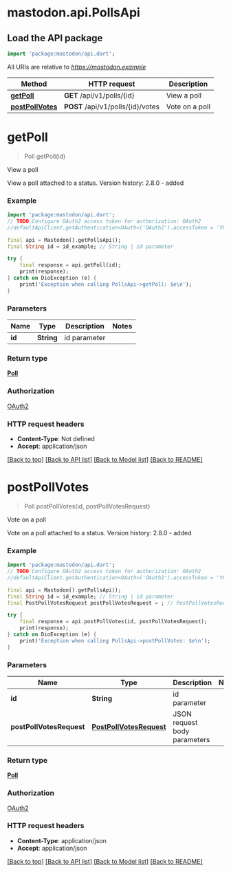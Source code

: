 # mastodon.api.PollsApi

## Load the API package
```dart
import 'package:mastodon/api.dart';
```

All URIs are relative to *https://mastodon.example*

Method | HTTP request | Description
------------- | ------------- | -------------
[**getPoll**](PollsApi.md#getpoll) | **GET** /api/v1/polls/{id} | View a poll
[**postPollVotes**](PollsApi.md#postpollvotes) | **POST** /api/v1/polls/{id}/votes | Vote on a poll


# **getPoll**
> Poll getPoll(id)

View a poll

View a poll attached to a status.  Version history:  2.8.0 - added

### Example
```dart
import 'package:mastodon/api.dart';
// TODO Configure OAuth2 access token for authorization: OAuth2
//defaultApiClient.getAuthentication<OAuth>('OAuth2').accessToken = 'YOUR_ACCESS_TOKEN';

final api = Mastodon().getPollsApi();
final String id = id_example; // String | id parameter

try {
    final response = api.getPoll(id);
    print(response);
} catch on DioException (e) {
    print('Exception when calling PollsApi->getPoll: $e\n');
}
```

### Parameters

Name | Type | Description  | Notes
------------- | ------------- | ------------- | -------------
 **id** | **String**| id parameter | 

### Return type

[**Poll**](Poll.md)

### Authorization

[OAuth2](../README.md#OAuth2)

### HTTP request headers

 - **Content-Type**: Not defined
 - **Accept**: application/json

[[Back to top]](#) [[Back to API list]](../README.md#documentation-for-api-endpoints) [[Back to Model list]](../README.md#documentation-for-models) [[Back to README]](../README.md)

# **postPollVotes**
> Poll postPollVotes(id, postPollVotesRequest)

Vote on a poll

Vote on a poll attached to a status.  Version history:  2.8.0 - added

### Example
```dart
import 'package:mastodon/api.dart';
// TODO Configure OAuth2 access token for authorization: OAuth2
//defaultApiClient.getAuthentication<OAuth>('OAuth2').accessToken = 'YOUR_ACCESS_TOKEN';

final api = Mastodon().getPollsApi();
final String id = id_example; // String | id parameter
final PostPollVotesRequest postPollVotesRequest = ; // PostPollVotesRequest | JSON request body parameters

try {
    final response = api.postPollVotes(id, postPollVotesRequest);
    print(response);
} catch on DioException (e) {
    print('Exception when calling PollsApi->postPollVotes: $e\n');
}
```

### Parameters

Name | Type | Description  | Notes
------------- | ------------- | ------------- | -------------
 **id** | **String**| id parameter | 
 **postPollVotesRequest** | [**PostPollVotesRequest**](PostPollVotesRequest.md)| JSON request body parameters | 

### Return type

[**Poll**](Poll.md)

### Authorization

[OAuth2](../README.md#OAuth2)

### HTTP request headers

 - **Content-Type**: application/json
 - **Accept**: application/json

[[Back to top]](#) [[Back to API list]](../README.md#documentation-for-api-endpoints) [[Back to Model list]](../README.md#documentation-for-models) [[Back to README]](../README.md)

